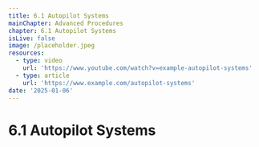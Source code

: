 ```yaml
---
title: 6.1 Autopilot Systems
mainChapter: Advanced Procedures
chapter: 6.1 Autopilot Systems
isLive: false
image: /placeholder.jpeg
resources:
  - type: video
    url: 'https://www.youtube.com/watch?v=example-autopilot-systems'
  - type: article
    url: 'https://www.example.com/autopilot-systems'
date: '2025-01-06'
---
```


# 6.1 Autopilot Systems
